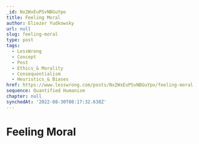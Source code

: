 ```yaml
---
_id: Nx2WxEuPSvNBGuYpo
title: Feeling Moral
author: Eliezer Yudkowsky
url: null
slug: feeling-moral
type: post
tags:
  - LessWrong
  - Concept
  - Post
  - Ethics_& Morality
  - Consequentialism
  - Heuristics_& Biases
href: https://www.lesswrong.com/posts/Nx2WxEuPSvNBGuYpo/feeling-moral
sequence: Quantified Humanism
chapter: null
synchedAt: '2022-08-30T08:17:32.638Z'
---
```


# Feeling Moral
